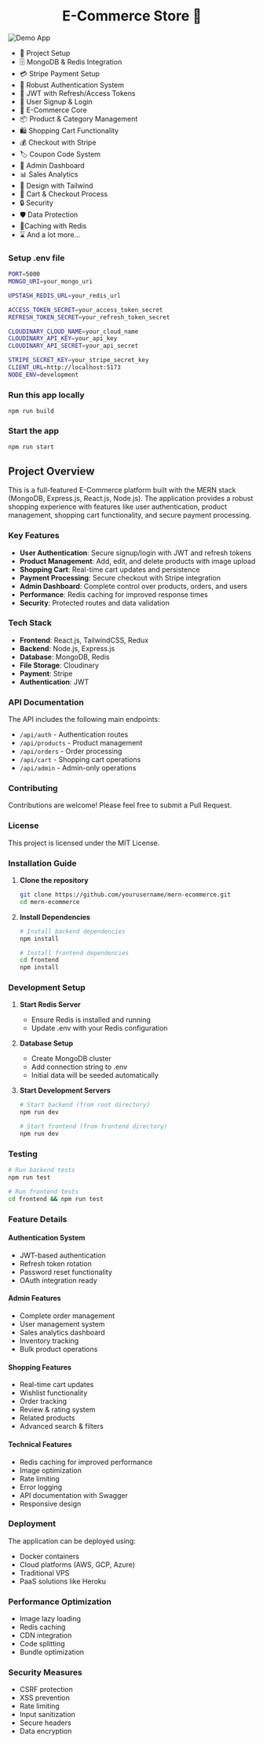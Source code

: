 <h1 align="center">E-Commerce Store 🛒</h1>

![Demo App](/frontend/public/screenshot-for-readme.png)


-   🚀 Project Setup
-   🗄️ MongoDB & Redis Integration
-   💳 Stripe Payment Setup
-   🔐 Robust Authentication System
-   🔑 JWT with Refresh/Access Tokens
-   📝 User Signup & Login
-   🛒 E-Commerce Core
-   📦 Product & Category Management
-   🛍️ Shopping Cart Functionality
-   💰 Checkout with Stripe
-   🏷️ Coupon Code System
-   👑 Admin Dashboard
-   📊 Sales Analytics
-   🎨 Design with Tailwind
-   🛒 Cart & Checkout Process
-   🔒 Security
-   🛡️ Data Protection
-   🚀Caching with Redis
-   ⌛ And a lot more...

### Setup .env file

```bash
PORT=5000
MONGO_URI=your_mongo_uri

UPSTASH_REDIS_URL=your_redis_url

ACCESS_TOKEN_SECRET=your_access_token_secret
REFRESH_TOKEN_SECRET=your_refresh_token_secret

CLOUDINARY_CLOUD_NAME=your_cloud_name
CLOUDINARY_API_KEY=your_api_key
CLOUDINARY_API_SECRET=your_api_secret

STRIPE_SECRET_KEY=your_stripe_secret_key
CLIENT_URL=http://localhost:5173
NODE_ENV=development
```

### Run this app locally

```shell
npm run build
```

### Start the app

```shell
npm run start
```

## Project Overview
This is a full-featured E-Commerce platform built with the MERN stack (MongoDB, Express.js, React.js, Node.js). The application provides a robust shopping experience with features like user authentication, product management, shopping cart functionality, and secure payment processing.

### Key Features
- **User Authentication**: Secure signup/login with JWT and refresh tokens
- **Product Management**: Add, edit, and delete products with image upload
- **Shopping Cart**: Real-time cart updates and persistence
- **Payment Processing**: Secure checkout with Stripe integration
- **Admin Dashboard**: Complete control over products, orders, and users
- **Performance**: Redis caching for improved response times
- **Security**: Protected routes and data validation

### Tech Stack
- **Frontend**: React.js, TailwindCSS, Redux
- **Backend**: Node.js, Express.js
- **Database**: MongoDB, Redis
- **File Storage**: Cloudinary
- **Payment**: Stripe
- **Authentication**: JWT

### API Documentation
The API includes the following main endpoints:
- `/api/auth` - Authentication routes
- `/api/products` - Product management
- `/api/orders` - Order processing
- `/api/cart` - Shopping cart operations
- `/api/admin` - Admin-only operations

### Contributing
Contributions are welcome! Please feel free to submit a Pull Request.

### License
This project is licensed under the MIT License.

### Installation Guide
1. **Clone the repository**
   ```bash
   git clone https://github.com/yourusername/mern-ecommerce.git
   cd mern-ecommerce
   ```

2. **Install Dependencies**
   ```bash
   # Install backend dependencies
   npm install
   
   # Install frontend dependencies
   cd frontend
   npm install
   ```

### Development Setup
1. **Start Redis Server**
   - Ensure Redis is installed and running
   - Update .env with your Redis configuration

2. **Database Setup**
   - Create MongoDB cluster
   - Add connection string to .env
   - Initial data will be seeded automatically

3. **Start Development Servers**
   ```bash
   # Start backend (from root directory)
   npm run dev
   
   # Start frontend (from frontend directory)
   npm run dev
   ```

### Testing
```bash
# Run backend tests
npm run test

# Run frontend tests
cd frontend && npm run test
```

### Feature Details

#### Authentication System
- JWT-based authentication
- Refresh token rotation
- Password reset functionality
- OAuth integration ready

#### Admin Features
- Complete order management
- User management system
- Sales analytics dashboard
- Inventory tracking
- Bulk product operations

#### Shopping Features
- Real-time cart updates
- Wishlist functionality
- Order tracking
- Review & rating system
- Related products
- Advanced search & filters

#### Technical Features
- Redis caching for improved performance
- Image optimization
- Rate limiting
- Error logging
- API documentation with Swagger
- Responsive design

### Deployment
The application can be deployed using:
- Docker containers
- Cloud platforms (AWS, GCP, Azure)
- Traditional VPS
- PaaS solutions like Heroku

### Performance Optimization
- Image lazy loading
- Redis caching
- CDN integration
- Code splitting
- Bundle optimization

### Security Measures
- CSRF protection
- XSS prevention
- Rate limiting
- Input sanitization
- Secure headers
- Data encryption

